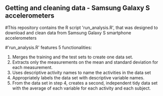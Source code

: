 ## Getting and cleaning data - Samsung Galaxy S accelerometers

#This repository contains the R script 'run_analysis.R', that was designed to download and clean data from Samsung Galaxy S smartphone accelerometers

#'run_analysis.R' features 5 functionalities:

1. Merges the training and the test sets to create one data set.
2. Extracts only the measurements on the mean and standard deviation for each measurement. 
3. Uses descriptive activity names to name the activities in the data set
4. Appropriately labels the data set with descriptive variable names. 
5. From the data set in step 4, creates a second, independent tidy data set with the average of each variable for each activity and each subject.
